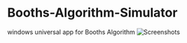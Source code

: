 # Booths-Algorithm-Simulator
windows universal app for Booths Algorithm 
![Screenshots](https://drive.google.com/file/d/1Giin7JUh7u_0K0rYl0lpwO4TcQ1-52F2/view?usp=sharing)
